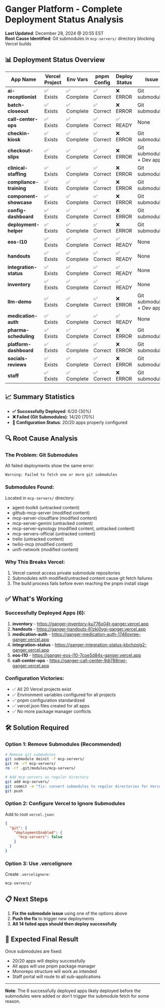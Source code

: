 # Ganger Platform - Complete Deployment Status Analysis

**Last Updated**: December 28, 2024 @ 20:55 EST  
**Root Cause Identified**: Git submodules in `mcp-servers/` directory blocking Vercel builds

## 📊 Deployment Status Overview

| App Name | Vercel Project | Env Vars | pnpm Config | Deploy Status | Issue | Solution |
|----------|----------------|----------|-------------|---------------|-------|----------|
| **ai-receptionist** | ✅ Exists | ✅ Complete | ✅ Correct | ❌ ERROR | Git submodules | Remove/fix submodules |
| **batch-closeout** | ✅ Exists | ✅ Complete | ✅ Correct | ❌ ERROR | Git submodules | Remove/fix submodules |
| **call-center-ops** | ✅ Exists | ✅ Complete | ✅ Correct | ✅ READY | None | Working! |
| **checkin-kiosk** | ✅ Exists | ✅ Complete | ✅ Correct | ❌ ERROR | Git submodules | Remove/fix submodules |
| **checkout-slips** | ✅ Exists | ✅ Complete | ✅ Correct | ❌ ERROR | Git submodules + Dev app | Remove/fix submodules |
| **clinical-staffing** | ✅ Exists | ✅ Complete | ✅ Correct | ❌ ERROR | Git submodules | Remove/fix submodules |
| **compliance-training** | ✅ Exists | ✅ Complete | ✅ Correct | ❌ ERROR | Git submodules | Remove/fix submodules |
| **component-showcase** | ✅ Exists | ✅ Complete | ✅ Correct | ❌ ERROR | Git submodules | Remove/fix submodules |
| **config-dashboard** | ✅ Exists | ✅ Complete | ✅ Correct | ❌ ERROR | Git submodules | Remove/fix submodules |
| **deployment-helper** | ✅ Exists | ✅ Complete | ✅ Correct | ❌ ERROR | Git submodules | Remove/fix submodules |
| **eos-l10** | ✅ Exists | ✅ Complete | ✅ Correct | ✅ READY | None | Working! |
| **handouts** | ✅ Exists | ✅ Complete | ✅ Correct | ✅ READY | None | Working! |
| **integration-status** | ✅ Exists | ✅ Complete | ✅ Correct | ✅ READY | None | Working! |
| **inventory** | ✅ Exists | ✅ Complete | ✅ Correct | ✅ READY | None | Working! |
| **llm-demo** | ✅ Exists | ✅ Complete | ✅ Correct | ❌ ERROR | Git submodules + Dev app | Remove/fix submodules |
| **medication-auth** | ✅ Exists | ✅ Complete | ✅ Correct | ✅ READY | None | Working! |
| **pharma-scheduling** | ✅ Exists | ✅ Complete | ✅ Correct | ❌ ERROR | Git submodules | Remove/fix submodules |
| **platform-dashboard** | ✅ Exists | ✅ Complete | ✅ Correct | ❌ ERROR | Git submodules | Remove/fix submodules |
| **socials-reviews** | ✅ Exists | ✅ Complete | ✅ Correct | ❌ ERROR | Git submodules | Remove/fix submodules |
| **staff** | ✅ Exists | ✅ Complete | ✅ Correct | ❌ ERROR | Git submodules | Remove/fix submodules |

## 📈 Summary Statistics

- **✅ Successfully Deployed**: 6/20 (30%)
- **❌ Failed (Git Submodules)**: 14/20 (70%)
- **🔧 Configuration Status**: 20/20 apps properly configured

## 🔍 Root Cause Analysis

### The Problem: Git Submodules
All failed deployments show the same error:
```
Warning: Failed to fetch one or more git submodules
```

### Submodules Found:
Located in `mcp-servers/` directory:
- agent-toolkit (untracked content)
- github-mcp-server (modified content)
- mcp-server-cloudflare (modified content)
- mcp-server-gemini (untracked content)
- mcp-server-synology (modified content, untracked content)
- mcp-servers-official (untracked content)
- trello (untracked content)
- twilio-mcp (modified content)
- unifi-network (modified content)

### Why This Breaks Vercel:
1. Vercel cannot access private submodule repositories
2. Submodules with modified/untracked content cause git fetch failures
3. The build process fails before even reaching the pnpm install stage

## ✅ What's Working

### Successfully Deployed Apps (6):
1. **inventory** - https://ganger-inventory-ku776x04t-ganger.vercel.app
2. **handouts** - https://ganger-handouts-61zkj0ygi-ganger.vercel.app
3. **medication-auth** - https://ganger-medication-auth-1746ovree-ganger.vercel.app
4. **integration-status** - https://ganger-integration-status-kbchzojg2-ganger.vercel.app
5. **eos-l10** - https://ganger-eos-l10-7coe5d84s-ganger.vercel.app
6. **call-center-ops** - https://ganger-call-center-9dj788nwj-ganger.vercel.app

### Configuration Victories:
- ✅ All 20 Vercel projects exist
- ✅ Environment variables configured for all projects
- ✅ pnpm configuration standardized
- ✅ vercel.json files created for all apps
- ✅ No more package manager conflicts

## 🛠️ Solution Required

### Option 1: Remove Submodules (Recommended)
```bash
# Remove git submodules
git submodule deinit -f mcp-servers/
git rm -rf mcp-servers/
rm -rf .git/modules/mcp-servers/

# Add mcp-servers as regular directory
git add mcp-servers/
git commit -m "fix: convert submodules to regular directories for Vercel compatibility"
git push
```

### Option 2: Configure Vercel to Ignore Submodules
Add to root `vercel.json`:
```json
{
  "git": {
    "deploymentEnabled": {
      "mcp-servers": false
    }
  }
}
```

### Option 3: Use .vercelignore
Create `.vercelignore`:
```
mcp-servers/
```

## 📋 Next Steps

1. **Fix the submodule issue** using one of the options above
2. **Push the fix** to trigger new deployments
3. **All 14 failed apps should then deploy successfully**

## 🎯 Expected Final Result

Once submodules are fixed:
- 20/20 apps will deploy successfully
- All apps will use pnpm package manager
- Monorepo structure will work as intended
- Staff portal will route to all sub-applications

---

**Note**: The 6 successfully deployed apps likely deployed before the submodules were added or don't trigger the submodule fetch for some reason.